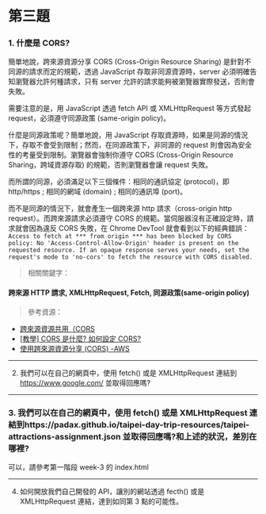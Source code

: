 # 第三題

### 1. 什麼是 CORS?

簡單地說，跨來源資源分享 CORS (Cross-Origin Resource Sharing) 是針對不同源的請求而定的規範，透過 JavaScript 存取非同源資源時，server 必須明確告知瀏覽器允許何種請求，只有 server 允許的請求能夠被瀏覽器實際發送，否則會失敗。

需要注意的是，用 JavaScript 透過 fetch API 或 XMLHttpRequest 等方式發起 request，必須遵守同源政策 (same-origin policy)。

什麼是同源政策呢？簡單地說，用 JavaScript 存取資源時，如果是同源的情況下，存取不會受到限制；然而，在同源政策下，非同源的 request 則會因為安全性的考量受到限制。瀏覽器會強制你遵守 CORS (Cross-Origin Resource Sharing，跨域資源存取) 的規範，否則瀏覽器會讓 request 失敗。

而所謂的同源，必須滿足以下三個條件：相同的通訊協定 (protocol)，即 http/https ; 相同的網域 (domain) ; 相同的通訊埠 (port)。

而不是同源的情況下，就會產生一個跨來源 http 請求（cross-origin http request）。而跨來源請求必須遵守 CORS 的規範。當伺服器沒有正確設定時，請求就會因為違反 CORS 失敗，在 Chrome DevTool 就會看到以下的經典錯誤：
`Access to fetch at *** from origin *** has been blocked by CORS policy: No 'Access-Control-Allow-Origin' header is present on the requested resource. If an opaque response serves your needs, set the request's mode to 'no-cors' to fetch the resource with CORS disabled.`
<br >

> 相關關鍵字：

#### 跨來源 HTTP 請求, XMLHttpRequest, Fetch, 同源政策(same-origin policy)

> 參考資源：

- [跨來源資源共用（CORS](https://developer.mozilla.org/zh-TW/docs/Web/HTTP/CORS)
- [[教學] CORS 是什麼? 如何設定 CORS?](https://shubo.io/what-is-cors/#什麼是-cors-cross-origin-resource-sharing)
- [使用跨來源資源分享 (CORS) -AWS](https://docs.aws.amazon.com/zh_tw/AmazonS3/latest/userguide/cors.html)

<hr >

2. 我們可以在自己的網頁中，使用 fetch() 或是 XMLHttpRequest 連結到 https://www.google.com/ 並取得回應嗎?

<hr >

### 3. 我們可以在自己的網頁中，使用 fetch() 或是 XMLHttpRequest 連結到https://padax.github.io/taipei-day-trip-resources/taipei-attractions-assignment.json 並取得回應嗎?和上述的狀況，差別在哪裡?

可以，請參考第一階段 week-3 的 index.html

<hr >

4. 如何開放我們自己開發的 API，讓別的網站透過 fecth() 或是 XMLHttpRequest 連結，達到如同第 3 點的可能性。
